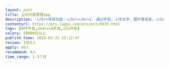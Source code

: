 ```yaml
---                
layout: post       
title: 公司内部管理app           
description: '</br>项目功能：</br></br>1. 通过手机，上传文字，图片等信息。</br>2. 预先设定的相关人员可以在手机端看到发布的信息。</br>3. 预先设定的相关人员可以在手机端对发布的信息作出回应。</br>4. 信息统计功能</br></br>安卓，苹果双app，以及网页端</br>'     
contenturl: https://pro.lagou.com/project/6933.html      
tags: [APP开发,android开发,iOS开发]            
salary: 50000元以上          
publish_time: 2018-03-25 15:12:47         
review: 1953人                   
apply: 40人                   
recommend: 0人                   
time_range: 1-3个月              
---                 
```

